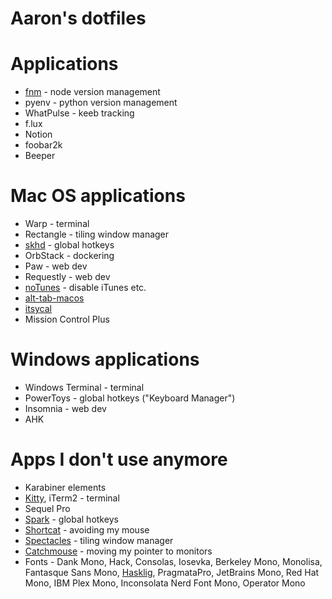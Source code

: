 # Aaron's dotfiles

# Applications

- [fnm](https://github.com/Schniz/fnm) - node version management
- pyenv - python version management
- WhatPulse - keeb tracking
- f.lux
- Notion
- foobar2k
- Beeper

# Mac OS applications

- Warp - terminal
- Rectangle - tiling window manager
- [skhd](https://github.com/koekeishiya/skhd) - global hotkeys
- OrbStack - dockering
- Paw - web dev
- Requestly - web dev
- [noTunes](https://github.com/tombonez/noTunes) - disable iTunes etc.
- [alt-tab-macos](https://github.com/lwouis/alt-tab-macos)
- [itsycal](https://www.mowglii.com/itsycal/)
- Mission Control Plus

# Windows applications

- Windows Terminal - terminal
- PowerToys - global hotkeys ("Keyboard Manager")
- Insomnia - web dev
- AHK

# Apps I don't use anymore

- Karabiner elements
- [Kitty](https://github.com/kovidgoyal/kitty), iTerm2 - terminal
- Sequel Pro
- [Spark](https://www.shadowlab.org/softwares/spark.php) - global hotkeys
- [Shortcat](https://shortcatapp.com/) - avoiding my mouse
- [Spectacles](https://www.spectacleapp.com/) - tiling window manager
- [Catchmouse](https://github.com/round/CatchMouse) - moving my pointer to monitors
- Fonts - Dank Mono, Hack, Consolas, Iosevka, Berkeley Mono, Monolisa, Fantasque Sans Mono, [Hasklig](https://github.com/i-tu/Hasklig), PragmataPro, JetBrains Mono, Red Hat Mono, IBM Plex Mono, Inconsolata Nerd Font Mono, Operator Mono
